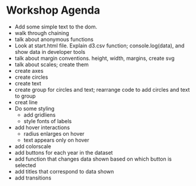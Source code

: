 # Workshop Agenda

- Add some simple text to the dom. 
- walk through chaining 
- talk about anonymous functions 
- Look at start.html file. Explain d3.csv function; console.log(data), and show data in developer tools
- talk about margin conventions. height, width, margins, create svg
- talk about scales; create them
- create axes
- create circles
- create text
- create group for circles and text; rearrange code to add circles and text to group
- creat line
- Do some styling
	- add gridliens
	- style fonts of labels
- add hover interactions
	- radius enlarges on hover
	- text appears only on hover
- add colorscale
- add buttons for each year in the dataset
- add function that changes data shown based on which button is selected
- add titles that correspond to data shown
- add transitions

